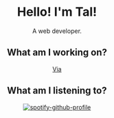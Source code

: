 <div align="center">

# Hello! I'm Tal!

A web developer.

## What am I working on?

[Via](https://github.com/TalDef/via)

## What am I listening to?

[![spotify-github-profile](https://spotify-github-profile.vercel.app/api/view?uid=mqkn8s9hab1s8gswauslrbi6b&cover_image=true&theme=compact)](https://spotify-github-profile.vercel.app/api/view?uid=mqkn8s9hab1s8gswauslrbi6b&redirect=true)

</div>
